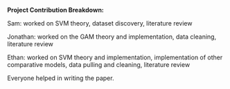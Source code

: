 **Project Contribution Breakdown:**

Sam: worked on SVM theory, dataset discovery, literature review

Jonathan: worked on the GAM theory and implementation, data cleaning, literature review

Ethan: worked on SVM theory and implementation, implementation of other comparative models, data pulling and cleaning, literature review

Everyone helped in writing the paper.
